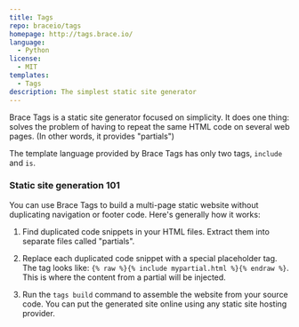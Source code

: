 ```yaml
---
title: Tags
repo: braceio/tags
homepage: http://tags.brace.io/
language:
  - Python
license:
  - MIT
templates:
  - Tags
description: The simplest static site generator
---
```


Brace Tags is a static site generator focused on simplicity. It does one thing:
solves the problem of having to repeat the same HTML code on several web pages.
(In other words, it provides "partials")

The template language provided by Brace Tags has only two tags, `include` and
`is`.

### Static site generation 101

You can use Brace Tags to build a multi-page static website without
duplicating navigation or footer code. Here's generally how it works:

1. Find duplicated code snippets in your HTML files. Extract them into separate
   files called "partials".

2. Replace each duplicated code snippet with a special placeholder tag. The tag
   looks like: `{% raw %}{% include mypartial.html %}{% endraw %}`. This is where the content from a
   partial will be injected.

3. Run the `tags build` command to assemble the website from your source code.
   You can put the generated site online using any static site hosting provider.
